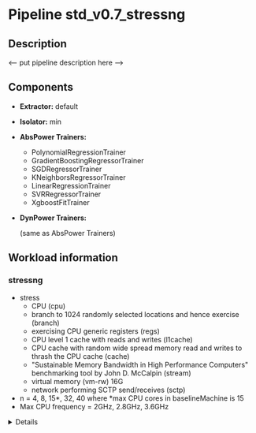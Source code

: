 
# Pipeline std_v0.7_stressng 

## Description

<-- put pipeline description here -->

## Components

- **Extractor:** default
- **Isolator:** min
- **AbsPower Trainers:**

  - PolynomialRegressionTrainer
  - GradientBoostingRegressorTrainer
  - SGDRegressorTrainer
  - KNeighborsRegressorTrainer
  - LinearRegressionTrainer
  - SVRRegressorTrainer
  - XgboostFitTrainer


- **DynPower Trainers:** 

  (same as AbsPower Trainers)

## Workload information


### stressng

- stress
    - CPU (cpu) 
    - branch to 1024 randomly selected locations and hence exercise (branch)  
    - exercising CPU generic registers (regs)
    - CPU level 1 cache with reads and writes (l1cache)
    - CPU cache with random wide spread memory read and writes to thrash the CPU cache (cache)
    - "Sustainable Memory Bandwidth in High Performance Computers" benchmarking tool by John D. McCalpin (stream)
    - virtual memory (vm-rw) 16G
    - network performing SCTP send/receives (sctp)
- n = 4, 8, 15*, 32, 40 where *max CPU cores in baselineMachine is 15
- Max CPU frequency = 2GHz, 2.8GHz, 3.6GHz

<details>

| stress |
| --- |
| none;sleep;none;none;none |
| 3600000;cpu;1;none;none |
| 3600000;cpu;2;none;none |
| 2000000;cpu;4;none;none |
| 2000000;cpu;8;none;none |
| 2000000;cpu;15;none;none |
| 2000000;cpu;24;none;none |
| 2000000;cpu;32;none;none |
| 2000000;cpu;40;none;none |
| 2800000;cpu;4;none;none |
| 2800000;cpu;8;none;none |
| 2800000;cpu;15;none;none |
| 2800000;cpu;24;none;none |
| 2800000;cpu;32;none;none |
| 2800000;cpu;40;none;none |
| 3600000;cpu;4;none;none |
| 3600000;cpu;8;none;none |
| 3600000;cpu;15;none;none |
| 3600000;cpu;24;none;none |
| 3600000;cpu;32;none;none |
| 3600000;cpu;40;none;none |
| 2000000;branch;4;none;none |
| 2000000;branch;8;none;none |
| 2000000;branch;15;none;none |
| 2000000;branch;24;none;none |
| 2000000;branch;32;none;none |
| 2000000;branch;40;none;none |
| 2800000;branch;4;none;none |
| 2800000;branch;8;none;none |
| 2800000;branch;15;none;none |
| 2800000;branch;24;none;none |
| 2800000;branch;32;none;none |
| 2800000;branch;40;none;none |
| 3600000;branch;4;none;none |
| 3600000;branch;8;none;none |
| 3600000;branch;15;none;none |
| 3600000;branch;24;none;none |
| 3600000;branch;32;none;none |
| 3600000;branch;40;none;none |
| 2000000;regs;4;none;none |
| 2000000;regs;8;none;none |
| 2000000;regs;15;none;none |
| 2000000;regs;24;none;none |
| 2000000;regs;32;none;none |
| 2000000;regs;40;none;none |
| 2800000;regs;4;none;none |
| 2800000;regs;8;none;none |
| 2800000;regs;15;none;none |
| 2800000;regs;24;none;none |
| 2800000;regs;32;none;none |
| 2800000;regs;40;none;none |
| 3600000;regs;4;none;none |
| 3600000;regs;8;none;none |
| 3600000;regs;15;none;none |
| 3600000;regs;24;none;none |
| 3600000;regs;32;none;none |
| 3600000;regs;40;none;none |
| 2000000;l1cache;4;none;none |
| 2000000;l1cache;8;none;none |
| 2000000;l1cache;15;none;none |
| 2000000;l1cache;24;none;none |
| 2000000;l1cache;32;none;none |
| 2000000;l1cache;40;none;none |
| 2800000;l1cache;4;none;none |
| 2800000;l1cache;8;none;none |
| 2800000;l1cache;15;none;none |
| 2800000;l1cache;24;none;none |
| 2800000;l1cache;32;none;none |
| 2800000;l1cache;40;none;none |
| 3600000;l1cache;4;none;none |
| 3600000;l1cache;8;none;none |
| 3600000;l1cache;15;none;none |
| 3600000;l1cache;24;none;none |
| 3600000;l1cache;32;none;none |
| 3600000;l1cache;40;none;none |
| 2000000;cache;4;none;none |
| 2000000;cache;8;none;none |
| 2000000;cache;15;none;none |
| 2000000;cache;24;none;none |
| 2000000;cache;32;none;none |
| 2000000;cache;40;none;none |
| 2800000;cache;4;none;none |
| 2800000;cache;8;none;none |
| 2800000;cache;15;none;none |
| 2800000;cache;24;none;none |
| 2800000;cache;32;none;none |
| 2800000;cache;40;none;none |
| 3600000;cache;4;none;none |
| 3600000;cache;8;none;none |
| 3600000;cache;15;none;none |
| 3600000;cache;24;none;none |
| 3600000;cache;32;none;none |
| 3600000;cache;40;none;none |
| 2000000;stream;4;none;none |
| 2000000;stream;8;none;none |
| 2000000;stream;15;none;none |
| 2000000;stream;24;none;none |
| 2000000;stream;32;none;none |
| 2000000;stream;40;none;none |
| 2800000;stream;4;none;none |
| 2800000;stream;8;none;none |
| 2800000;stream;15;none;none |
| 2800000;stream;24;none;none |
| 2800000;stream;32;none;none |
| 2800000;stream;40;none;none |
| 3600000;stream;4;none;none |
| 3600000;stream;8;none;none |
| 3600000;stream;15;none;none |
| 3600000;stream;24;none;none |
| 3600000;stream;32;none;none |
| 3600000;stream;40;none;none |
| 2000000;vm-rw;4;vm-rw-bytes;15G |
| 2000000;vm-rw;8;vm-rw-bytes;7G |
| 2000000;vm-rw;15;vm-rw-bytes;4G |
| 2000000;vm-rw;24;vm-rw-bytes;2G |
| 2000000;vm-rw;32;vm-rw-bytes;1G |
| 2800000;vm-rw;4;vm-rw-bytes;15G |
| 2800000;vm-rw;8;vm-rw-bytes;7G |
| 2800000;vm-rw;15;vm-rw-bytes;4G |
| 2800000;vm-rw;24;vm-rw-bytes;2G |
| 2800000;vm-rw;32;vm-rw-bytes;1G |
| 3600000;vm-rw;4;vm-rw-bytes;15G |
| 3600000;vm-rw;8;vm-rw-bytes;7G |
| 3600000;vm-rw;15;vm-rw-bytes;4G |
| 3600000;vm-rw;24;vm-rw-bytes;2G |
| 3600000;vm-rw;32;vm-rw-bytes;1G |
| 2000000;sctp;4;none;none |
| 2000000;sctp;8;none;none |
| 2000000;sctp;15;none;none |
| 2000000;sctp;24;none;none |
| 2000000;sctp;32;none;none |
| 2000000;sctp;40;none;none |
| 2800000;sctp;4;none;none |
| 2800000;sctp;8;none;none |
| 2800000;sctp;15;none;none |
| 2800000;sctp;24;none;none |
| 2800000;sctp;32;none;none |
| 2800000;sctp;40;none;none |
| 3600000;sctp;4;none;none |
| 3600000;sctp;8;none;none |
| 3600000;sctp;15;none;none |
| 3600000;sctp;24;none;none |
| 3600000;sctp;32;none;none |
| 3600000;sctp;40;none;none |

repetition: 1

</details>

        
    